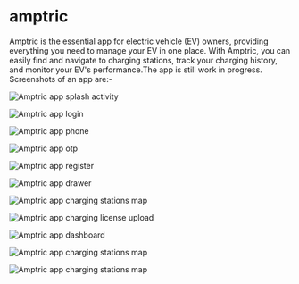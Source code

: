 # amptric
Amptric is the essential app for electric vehicle (EV) owners, providing everything you need to manage your EV in one place. With Amptric, you can easily find and navigate to charging stations, track your charging history, and monitor your EV's performance.The app is still work in progress.
Screenshots of an app are:-


![Amptric app splash activity](https://github.com/Shrewa27/amptric/blob/main/a5.png)

![Amptric app login](https://github.com/Shrewa27/amptric/blob/main/a2.jpg)

![Amptric app phone](https://github.com/Shrewa27/amptric/blob/main/a3.jpg)

![Amptric app otp](https://github.com/Shrewa27/amptric/blob/main/a1.jpg)

![Amptric app register](https://github.com/Shrewa27/amptric/blob/main/a4.png)

![Amptric app drawer](https://github.com/Shrewa27/amptric/blob/main/a12.jpg)

![Amptric app charging stations map](https://github.com/Shrewa27/amptric/blob/main/a11.jpg)

![Amptric app charging license upload](https://github.com/Shrewa27/amptric/blob/main/a7.png)

![Amptric app dashboard](https://github.com/Shrewa27/amptric/blob/main/a9.png)

![Amptric app charging stations map](https://github.com/Shrewa27/amptric/blob/main/a8.png)

![Amptric app charging stations map](https://github.com/Shrewa27/amptric/blob/main/a8.png)
















